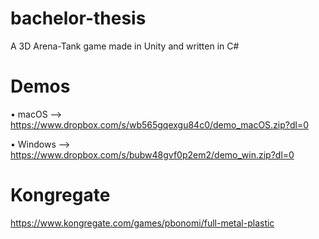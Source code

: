 # bachelor-thesis
A 3D Arena-Tank game made in Unity and written in C#

# Demos
• macOS	    —>	https://www.dropbox.com/s/wb565gqexgu84c0/demo_macOS.zip?dl=0

• Windows	  —>	https://www.dropbox.com/s/bubw48gvf0p2em2/demo_win.zip?dl=0

# Kongregate

https://www.kongregate.com/games/pbonomi/full-metal-plastic
